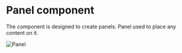 Panel component
===============

The component is designed to create panels.
Panel used to place any content on it.


![Panel](https://github.com/shabuninil/combine/examples/panel/preview.png) 